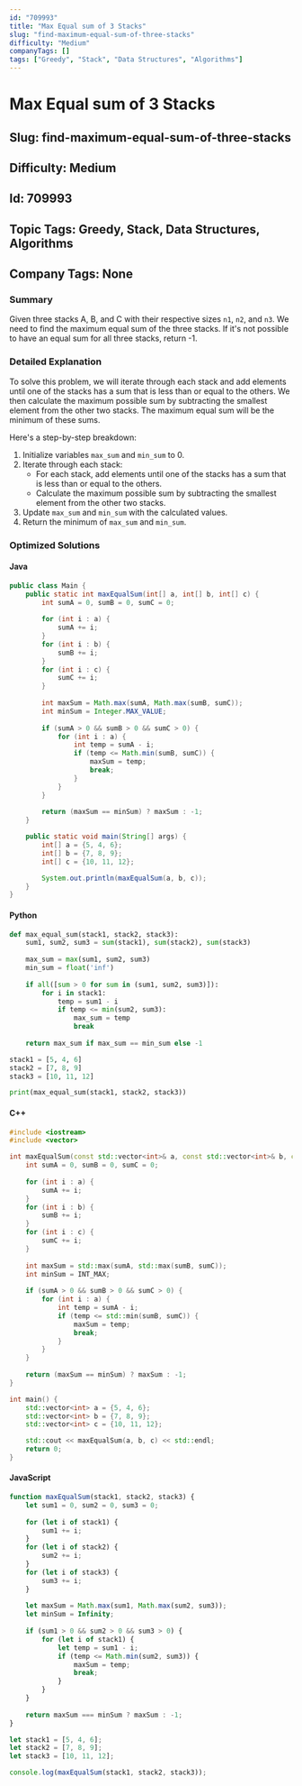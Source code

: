 ```yaml
---
id: "709993"
title: "Max Equal sum of 3 Stacks"
slug: "find-maximum-equal-sum-of-three-stacks"
difficulty: "Medium"
companyTags: []
tags: ["Greedy", "Stack", "Data Structures", "Algorithms"]
---
```


# Max Equal sum of 3 Stacks
## Slug: find-maximum-equal-sum-of-three-stacks
## Difficulty: Medium
## Id: 709993
## Topic Tags: Greedy, Stack, Data Structures, Algorithms
## Company Tags: None

### Summary
Given three stacks A, B, and C with their respective sizes `n1`, `n2`, and `n3`. We need to find the maximum equal sum of the three stacks. If it's not possible to have an equal sum for all three stacks, return -1.

### Detailed Explanation

To solve this problem, we will iterate through each stack and add elements until one of the stacks has a sum that is less than or equal to the others. We then calculate the maximum possible sum by subtracting the smallest element from the other two stacks. The maximum equal sum will be the minimum of these sums.

Here's a step-by-step breakdown:

1. Initialize variables `max_sum` and `min_sum` to 0.
2. Iterate through each stack:
   - For each stack, add elements until one of the stacks has a sum that is less than or equal to the others.
   - Calculate the maximum possible sum by subtracting the smallest element from the other two stacks.
3. Update `max_sum` and `min_sum` with the calculated values.
4. Return the minimum of `max_sum` and `min_sum`.

### Optimized Solutions

#### Java
```java
public class Main {
    public static int maxEqualSum(int[] a, int[] b, int[] c) {
        int sumA = 0, sumB = 0, sumC = 0;
        
        for (int i : a) {
            sumA += i;
        }
        for (int i : b) {
            sumB += i;
        }
        for (int i : c) {
            sumC += i;
        }
        
        int maxSum = Math.max(sumA, Math.max(sumB, sumC));
        int minSum = Integer.MAX_VALUE;
        
        if (sumA > 0 && sumB > 0 && sumC > 0) {
            for (int i : a) {
                int temp = sumA - i;
                if (temp <= Math.min(sumB, sumC)) {
                    maxSum = temp;
                    break;
                }
            }
        }
        
        return (maxSum == minSum) ? maxSum : -1;
    }

    public static void main(String[] args) {
        int[] a = {5, 4, 6};
        int[] b = {7, 8, 9};
        int[] c = {10, 11, 12};

        System.out.println(maxEqualSum(a, b, c));
    }
}
```

#### Python
```python
def max_equal_sum(stack1, stack2, stack3):
    sum1, sum2, sum3 = sum(stack1), sum(stack2), sum(stack3)
    
    max_sum = max(sum1, sum2, sum3)
    min_sum = float('inf')
    
    if all([sum > 0 for sum in (sum1, sum2, sum3)]):
        for i in stack1:
            temp = sum1 - i
            if temp <= min(sum2, sum3):
                max_sum = temp
                break
    
    return max_sum if max_sum == min_sum else -1

stack1 = [5, 4, 6]
stack2 = [7, 8, 9]
stack3 = [10, 11, 12]

print(max_equal_sum(stack1, stack2, stack3))
```

#### C++
```cpp
#include <iostream>
#include <vector>

int maxEqualSum(const std::vector<int>& a, const std::vector<int>& b, const std::vector<int>& c) {
    int sumA = 0, sumB = 0, sumC = 0;
    
    for (int i : a) {
        sumA += i;
    }
    for (int i : b) {
        sumB += i;
    }
    for (int i : c) {
        sumC += i;
    }
    
    int maxSum = std::max(sumA, std::max(sumB, sumC));
    int minSum = INT_MAX;
    
    if (sumA > 0 && sumB > 0 && sumC > 0) {
        for (int i : a) {
            int temp = sumA - i;
            if (temp <= std::min(sumB, sumC)) {
                maxSum = temp;
                break;
            }
        }
    }
    
    return (maxSum == minSum) ? maxSum : -1;
}

int main() {
    std::vector<int> a = {5, 4, 6};
    std::vector<int> b = {7, 8, 9};
    std::vector<int> c = {10, 11, 12};

    std::cout << maxEqualSum(a, b, c) << std::endl;
    return 0;
}
```

#### JavaScript
```javascript
function maxEqualSum(stack1, stack2, stack3) {
    let sum1 = 0, sum2 = 0, sum3 = 0;
    
    for (let i of stack1) {
        sum1 += i;
    }
    for (let i of stack2) {
        sum2 += i;
    }
    for (let i of stack3) {
        sum3 += i;
    }
    
    let maxSum = Math.max(sum1, Math.max(sum2, sum3));
    let minSum = Infinity;
    
    if (sum1 > 0 && sum2 > 0 && sum3 > 0) {
        for (let i of stack1) {
            let temp = sum1 - i;
            if (temp <= Math.min(sum2, sum3)) {
                maxSum = temp;
                break;
            }
        }
    }
    
    return maxSum === minSum ? maxSum : -1;
}

let stack1 = [5, 4, 6];
let stack2 = [7, 8, 9];
let stack3 = [10, 11, 12];

console.log(maxEqualSum(stack1, stack2, stack3));
```